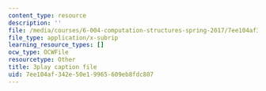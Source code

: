 ```yaml
---
content_type: resource
description: ''
file: /media/courses/6-004-computation-structures-spring-2017/7ee104af342e50e19965609eb8fdc807_8yO2FBBfaB0.vtt
file_type: application/x-subrip
learning_resource_types: []
ocw_type: OCWFile
resourcetype: Other
title: 3play caption file
uid: 7ee104af-342e-50e1-9965-609eb8fdc807
---
```

